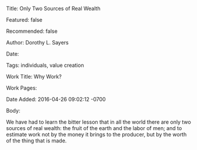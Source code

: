 Title: Only Two Sources of Real Wealth

Featured: false

Recommended: false

Author: Dorothy L. Sayers

Date: 

Tags: individuals, value creation

Work Title: Why Work?

Work Pages:  

Date Added: 2016-04-26 09:02:12 -0700

Body:

We have had to learn the bitter lesson that in all the world there are only two sources of real wealth: the fruit of the earth and the labor of men; and to estimate work not by the money it brings to the producer, but by the worth of the thing that is made.


